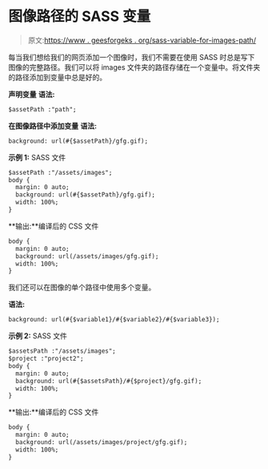 # 图像路径的 SASS 变量

> 原文:[https://www . geesforgeks . org/sass-variable-for-images-path/](https://www.geeksforgeeks.org/sass-variable-for-images-path/)

每当我们想给我们的网页添加一个图像时，我们不需要在使用 SASS 时总是写下图像的完整路径。我们可以将 images 文件夹的路径存储在一个变量中。将文件夹的路径添加到变量中总是好的。

**声明变量**
**语法:**

```html
$assetPath :"path";
```

**在图像路径中添加变量**
**语法:**

```html
background: url(#{$assetPath}/gfg.gif);
```

**示例 1:** SASS 文件

```html
$assetPath :"/assets/images";
body {
  margin: 0 auto;
  background: url(#{$assetPath}/gfg.gif);
  width: 100%; 
}
```

**输出:**编译后的 CSS 文件

```html
body {
  margin: 0 auto;
  background: url(/assets/images/gfg.gif);
  width: 100%; 
}
```

我们还可以在图像的单个路径中使用多个变量。

**语法:**

```html
background: url(#{$variable1}/#{$variable2}/#{$variable3});
```

**示例 2:** SASS 文件

```html
$assetsPath :"/assets/images";
$project :"project2";
body {
  margin: 0 auto;
  background: url(#{$assetsPath}/#{$project}/gfg.gif);
  width: 100%; 
}
```

**输出:**编译后的 CSS 文件

```html
body {
  margin: 0 auto;
  background: url(/assets/images/project/gfg.gif);
  width: 100%; 
}
```